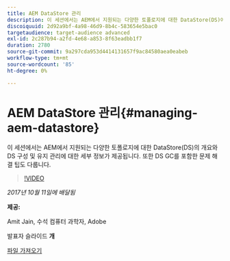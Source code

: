 ```yaml
---
title: AEM DataStore 관리
description: 이 세션에서는 AEM에서 지원되는 다양한 토폴로지에 대한 DataStore(DS)에 대한 개요와 DS 구성 및 유지 관리에 대한 세부 정보가 제공됩니다. 또한 DS GC를 포함한 문제 해결 팁도 다룹니다.
discoiquuid: 2d92a9bf-4a98-46d9-8b4c-583654e5bac0
targetaudience: target-audience advanced
exl-id: 2c287b94-a2fd-4e68-a853-8f63eadbb1f7
duration: 2780
source-git-commit: 9a297cda953d4414131657f9ac84580aea0eabeb
workflow-type: tm+mt
source-wordcount: '85'
ht-degree: 0%

---
```


# AEM DataStore 관리{#managing-aem-datastore}

이 세션에서는 AEM에서 지원되는 다양한 토폴로지에 대한 DataStore(DS)의 개요와 DS 구성 및 유지 관리에 대한 세부 정보가 제공됩니다. 또한 DS GC를 포함한 문제 해결 팁도 다룹니다.

>[!VIDEO](https://video.tv.adobe.com/v/20422/?quality=9)

*2017년 10월 11일에 배달됨*

**제공:**

Amit Jain, 수석 컴퓨터 과학자, Adobe

발표자 슬라이드 **개**

[파일 가져오기](assets/managing-aem-datastoreoct17.pdf)
<!--
[Get back to the Overview](https://helpx.adobe.com/experience-manager/kt/eseminars/gems/aem-index.html)
-->
